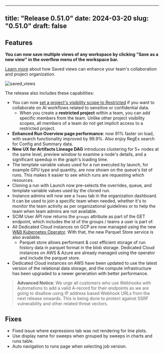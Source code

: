
---
title: "Release 0.51.0"
date: 2024-03-20
slug: "0.51.0"
draft: false
---

## Features

**You can now save multiple views of any workspace by clicking "Save as a new view" in the overflow menu of the workspace bar.**

[Learn more](https://docs.wandb.ai/guides/app/pages/workspaces#create-saved-workspace-views) about how Saved views can enhance your team's collaboration and project organization.

![saved_views](https://github.com/wandb/server/assets/7208315/862a36ac-8ce4-49e7-8677-d87d54ab1e54)

The release also includes these capabilities:
* You can now [set a project's visibility scope to Restricted](https://docs.wandb.ai/guides/hosting/restricted-projects) if you want to collaborate on AI workflows related to sensitive or confidential data. 
    * When you create a **restricted project** within a team, you can add specific members from the team. Unlike other project visibility scopes, all members of a team do not get implicit access to a restricted project.
* **Enhanced Run Overview page performance**: now 91% faster on load, with search functionality improved by 99.9%. Also enjoy RegEx search for Config and Summary data. 
* **New UX for Artifacts Lineage DAG** introduces clustering for 5+ nodes at the same level, preview window to examine a node's details, and a significant speedup in the graph's loading time.
* The template variable values used for a run executed by launch, for example GPU type and quantity, are now shown on the queue's list of runs.  This makes it  easier to see which runs are requesting which resources.
* Cloning a run with Launch now pre-selects the overrides, queue, and template variable values used by the cloned run.
* Instance admins will now see a `Teams` tab in the organization dashboard. It can be used to join a specific team when needed, whether it's to monitor the team activity as per organizational guidelines or to help the team when team admins are not available. 
* SCIM User API now returns the `groups` attribute as part of the GET endpoint, which includes the id of the groups / teams a user is part of.
* All Dedicated Cloud instances on GCP are now managed using the new [W&B Kubernetes Operator](https://docs.wandb.ai/guides/hosting/how-to-guides/operator). With that, the new Parquet Store service is also available. 
    * Parquet store allows performant & cost efficient storage of run history data in parquet format in the blob storage. Dedicated Cloud instances on AWS & Azure are already managed using the operator and include the parquet store.
* Dedicated Cloud instances on AWS have been updated to use the latest version of the relational data storage, and the compute infrastructure has been upgraded to a newer generation with better performance.

> **Advanced Notice**: We urge all customers who use Webhooks with Automations to add a valid A-record for their endpoints as we are going to disallow using IP address based Webhook URLs from the next release onwards. This is being done to protect against SSRF vulnerability and other related threat vectors.

## Fixes

* Fixed issue where expressions tab was not rendering for line plots.
* Use display name for sweeps when grouped by sweeps in charts and runs table.
* Auto navigation to runs page when selecting job version.
